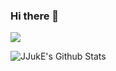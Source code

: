 ### Hi there 👋

<!--
**JJukE/JJukE** is a ✨ _special_ ✨ repository because its `README.md` (this file) appears on your GitHub profile.

Here are some ideas to get you started:

- 🔭 I’m currently working on ...
- 🌱 I’m currently learning ...
- 👯 I’m looking to collaborate on ...
- 🤔 I’m looking for help with ...
- 💬 Ask me about ...
- 📫 How to reach me: ...
- 😄 Pronouns: ...
- ⚡ Fun fact: ...
-->

<a href="https://jjuke-brain.tistory.com/" target="_blank"><img src="https://img.shields.io/badge/BLOG-7fffd4?style=flat-square&logo=Tistory&logoColor=000000"/></a>

![JJukE's Github Stats](https://github-readme-stats.vercel.app/api?username=JJukE&show_icons=true&theme=chartreuse-dark)

